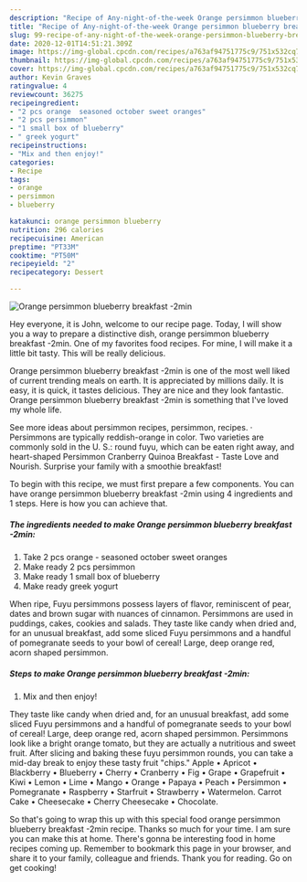 ```yaml
---
description: "Recipe of Any-night-of-the-week Orange persimmon blueberry breakfast -2min"
title: "Recipe of Any-night-of-the-week Orange persimmon blueberry breakfast -2min"
slug: 99-recipe-of-any-night-of-the-week-orange-persimmon-blueberry-breakfast-2min
date: 2020-12-01T14:51:21.309Z
image: https://img-global.cpcdn.com/recipes/a763af94751775c9/751x532cq70/orange-persimmon-blueberry-breakfast-2min-recipe-main-photo.jpg
thumbnail: https://img-global.cpcdn.com/recipes/a763af94751775c9/751x532cq70/orange-persimmon-blueberry-breakfast-2min-recipe-main-photo.jpg
cover: https://img-global.cpcdn.com/recipes/a763af94751775c9/751x532cq70/orange-persimmon-blueberry-breakfast-2min-recipe-main-photo.jpg
author: Kevin Graves
ratingvalue: 4
reviewcount: 36275
recipeingredient:
- "2 pcs orange  seasoned october sweet oranges"
- "2 pcs persimmon"
- "1 small box of blueberry"
- " greek yogurt"
recipeinstructions:
- "Mix and then enjoy!"
categories:
- Recipe
tags:
- orange
- persimmon
- blueberry

katakunci: orange persimmon blueberry 
nutrition: 296 calories
recipecuisine: American
preptime: "PT33M"
cooktime: "PT50M"
recipeyield: "2"
recipecategory: Dessert

---
```



![Orange persimmon blueberry breakfast -2min](https://img-global.cpcdn.com/recipes/a763af94751775c9/751x532cq70/orange-persimmon-blueberry-breakfast-2min-recipe-main-photo.jpg)

Hey everyone, it is John, welcome to our recipe page. Today, I will show you a way to prepare a distinctive dish, orange persimmon blueberry breakfast -2min. One of my favorites food recipes. For mine, I will make it a little bit tasty. This will be really delicious.

Orange persimmon blueberry breakfast -2min is one of the most well liked of current trending meals on earth. It is appreciated by millions daily. It is easy, it is quick, it tastes delicious. They are nice and they look fantastic. Orange persimmon blueberry breakfast -2min is something that I've loved my whole life.

See more ideas about persimmon recipes, persimmon, recipes. · Persimmons are typically reddish-orange in color. Two varieties are commonly sold in the U. S.: round fuyu, which can be eaten right away, and heart-shaped Persimmon Cranberry Quinoa Breakfast - Taste Love and Nourish. Surprise your family with a smoothie breakfast!


To begin with this recipe, we must first prepare a few components. You can have orange persimmon blueberry breakfast -2min using 4 ingredients and 1 steps. Here is how you can achieve that.

<!--inarticleads1-->

##### The ingredients needed to make Orange persimmon blueberry breakfast -2min:

1. Take 2 pcs orange - seasoned october sweet oranges
1. Make ready 2 pcs persimmon
1. Make ready 1 small box of blueberry
1. Make ready  greek yogurt


When ripe, Fuyu persimmons possess layers of flavor, reminiscent of pear, dates and brown sugar with nuances of cinnamon. Persimmons are used in puddings, cakes, cookies and salads. They taste like candy when dried and, for an unusual breakfast, add some sliced Fuyu persimmons and a handful of pomegranate seeds to your bowl of cereal! Large, deep orange red, acorn shaped persimmon. 

<!--inarticleads2-->

##### Steps to make Orange persimmon blueberry breakfast -2min:

1. Mix and then enjoy!


They taste like candy when dried and, for an unusual breakfast, add some sliced Fuyu persimmons and a handful of pomegranate seeds to your bowl of cereal! Large, deep orange red, acorn shaped persimmon. Persimmons look like a bright orange tomato, but they are actually a nutritious and sweet fruit. After slicing and baking these fuyu persimmon rounds, you can take a mid-day break to enjoy these tasty fruit &#34;chips.&#34; Apple • Apricot • Blackberry • Blueberry • Cherry • Cranberry • Fig • Grape • Grapefruit • Kiwi • Lemon • Lime • Mango • Orange • Papaya • Peach • Persimmon • Pomegranate • Raspberry • Starfruit • Strawberry • Watermelon. Carrot Cake • Cheesecake • Cherry Cheesecake • Chocolate. 

So that's going to wrap this up with this special food orange persimmon blueberry breakfast -2min recipe. Thanks so much for your time. I am sure you can make this at home. There's gonna be interesting food in home recipes coming up. Remember to bookmark this page in your browser, and share it to your family, colleague and friends. Thank you for reading. Go on get cooking!
